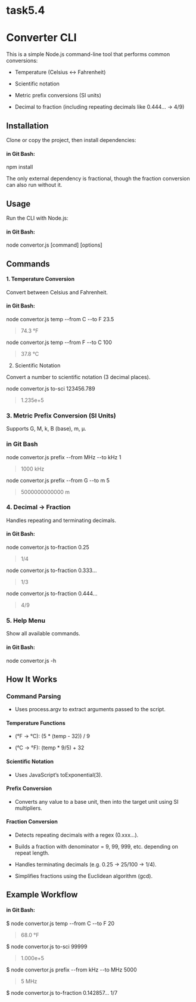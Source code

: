  # task5.4
# Converter CLI

This is a simple Node.js command-line tool that performs common conversions:

- Temperature (Celsius ↔ Fahrenheit)

- Scientific notation

- Metric prefix conversions (SI units)

- Decimal to fraction (including repeating decimals like 0.444... → 4/9)

## Installation

Clone or copy the project, then install dependencies:
#### in Git Bash:

npm install


The only external dependency is fractional, though the fraction conversion can also run without it.

## Usage

Run the CLI with Node.js:
#### in Git Bash:

node convertor.js [command] [options]

## Commands
#### 1. Temperature Conversion

Convert between Celsius and Fahrenheit.

#### in Git Bash:

node convertor.js temp --from C --to F 23.5
> 74.3 °F

node convertor.js temp --from F --to C 100
> 37.8 °C

2. Scientific Notation

Convert a number to scientific notation (3 decimal places).

node convertor.js to-sci 123456.789
> 1.235e+5

### 3. Metric Prefix Conversion (SI Units)

Supports G, M, k, B (base), m, µ.

### in Git Bash
node convertor.js prefix --from MHz --to kHz 1
> 1000 kHz

node convertor.js prefix --from G --to m 5
> 5000000000000 m

### 4. Decimal → Fraction

Handles repeating and terminating decimals.

#### in Git Bash:

node convertor.js to-fraction 0.25
> 1/4

node convertor.js to-fraction 0.333...
> 1/3

node convertor.js to-fraction 0.444...
> 4/9

### 5. Help Menu

Show all available commands.

#### in Git Bash:

node convertor.js -h

## How It Works

### Command Parsing
- Uses process.argv to extract arguments passed to the script.

#### Temperature Functions

- (°F → °C): (5 * (temp - 32)) / 9

- (°C → °F): (temp * 9/5) + 32

#### Scientific Notation
- Uses JavaScript’s toExponential(3).

#### Prefix Conversion
- Converts any value to a base unit, then into the target unit using SI multipliers.

#### Fraction Conversion

- Detects repeating decimals with a regex (0.xxx...).

- Builds a fraction with denominator = 9, 99, 999, etc. depending on repeat length.

- Handles terminating decimals (e.g. 0.25 → 25/100 → 1/4).

- Simplifies fractions using the Euclidean algorithm (gcd).

## Example Workflow

#### in Git Bash:

$ node convertor.js temp --from C --to F 20
> 68.0 °F

$ node convertor.js to-sci 99999
> 1.000e+5

$ node convertor.js prefix --from kHz --to MHz 5000
> 5 MHz

$ node convertor.js to-fraction 0.142857...
1/7
